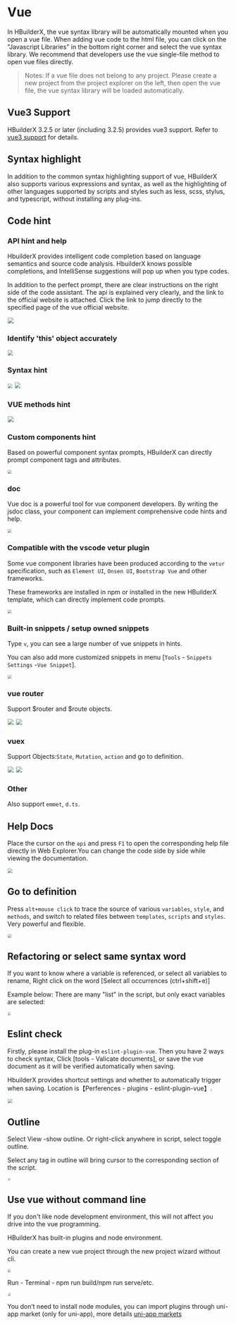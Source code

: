 # Vue
In HBuilderX, the vue syntax library will be automatically mounted when you open a vue file. When adding vue code to the html file, you can click on the "Javascript Libraries" in the bottom right corner and select the vue syntax library. We recommend that developers use the vue single-file method to open vue files directly.

> Notes: If a vue file does not belong to any project. Please create a new project from the project explorer on the left, then open the vue file, the vue syntax library will be loaded automatically.

## Vue3 Support
HBuilderX 3.2.5 or later (including 3.2.5) provides vue3 support. Refer to [vue3 support](/Tutorial/Language/vue-next.md) for details.

## Syntax highlight
In addition to the common syntax highlighting support of vue, HBuilderX also supports various expressions and syntax, as well as the highlighting of other languages supported by scripts and styles such as less, scss, stylus, and typescript, without installing any plug-ins.


## Code hint

### API hint and help
HbuilderX provides intelligent code completion based on language semantics and source code analysis. HbuilderX knows possible completions, and IntelliSense suggestions will pop up when you type codes.

In addition to the perfect prompt, there are clear instructions on the right side of the code assistant. The api is explained very clearly, and the link to the official website is attached. Click the link to jump directly to the specified page of the vue official website.
 
<img src="/static/snapshots/vue/1.png" style="zoom: 80%;border: 1px solid #eee;" />

### Identify 'this' object accurately

<img src="/static/snapshots/vue/this.png" style="zoom: 70%;border: 1px solid #eee;" />

### Syntax hint

<img src="/static/snapshots/vue/hint_1.png" style="zoom: 60%;border: 1px solid #eee;" />

<img src="/static/snapshots/vue/hint_2.png" style="zoom: 80%;border: 1px solid #eee;" />

### VUE methods hint

<img src="/static/snapshots/vue/hint_3.png" style="zoom: 80%;border: 1px solid #eee;" />

### Custom components hint

Based on powerful component syntax prompts, HBuilderX can directly prompt component tags and attributes.

<img src="/static/snapshots/vue/hint_4.png" style="zoom: 50%;border: 1px solid #eee;" />

### doc

Vue doc is a powerful tool for vue component developers. By writing the jsdoc class, your component can implement comprehensive code hints and help.

<img src="/static/snapshots/vue/hint_5.png" style="zoom: 50%;border: 1px solid #eee;" />

### Compatible with the vscode vetur plugin

Some vue component libraries have been produced according to the `vetur` specification, such as `Element UI`, `Onsen UI`, `Bootstrap Vue` and other frameworks.

These frameworks are installed in npm or installed in the new HBuilderX template, which can directly implement code prompts.

<img src="/static/snapshots/vue/hint_6.png" style="zoom: 50%;border: 1px solid #eee;" />

### Built-in snippets / setup owned snippets

Type `v`, you can see a large number of vue snippets in hints.

You can also add more customized snippets in menu [`Tools` - `Snippets Settings` -`Vue Snippet`].

<img src="/static/snapshots/vue/hint_7.gif" style="zoom: 50%;border: 1px solid #eee;" />

### vue router

Support $router and $route objects.

<img src="/static/snapshots/vue/vue_router_1.png" style="zoom: 80%;border: 1px solid #eee;" />

<img src="/static/snapshots/vue/vue_router_2.png" style="zoom: 80%;border: 1px solid #eee;" />

### vuex

Support Objects:`State`, `Mutation`, `action` and go to definition.

<img src="/static/snapshots/vue/vuex_1.png" style="zoom: 80%;border: 1px solid #eee;" />

<img src="/static/snapshots/vue/vuex_2.gif" style="zoom: 80%;border: 1px solid #eee;" />


### Other

Also support `emmet`, `d.ts`.

## Help Docs

Place the cursor on the `api` and press `F1` to open the corresponding help file directly in Web Explorer.You can change the code side by side while viewing the documentation.

<img src="/static/snapshots/vue/help_doc.gif" style="zoom: 60%;border: 1px solid #eee;" />

## Go to definition

Press `alt+mouse click` to trace the source of various `variables`, `style`, and `methods`, and switch to related files between `templates`, `scripts` and `styles`. Very powerful and flexible.

<img src="/static/snapshots/vue/goto.gif" style="zoom: 50%;border: 1px solid #eee;" />

## Refactoring or select same syntax word

If you want to know where a variable is referenced, or select all variables to rename, Right click on the word [Select all occurrences (ctrl+shift+e)]

Example below: There are many "list" in the script, but only exact variables are selected:

<img src="/static/snapshots/vue/select.png" style="zoom: 40%;border: 1px solid #eee;" />


## Eslint check

Firstly, please install the plug-in `eslint-plugin-vue`. Then you have 2 ways to check syntax, Click [tools - Valicate documents], or save the vue document as it will be verified automatically when saving.

HbuilderX provides shortcut settings and whether to automatically trigger when saving. Location is【Perferences - plugins - eslint-plugin-vue】.

<img src="/static/snapshots/vue/check.gif" style="zoom: 60%;border: 1px solid #eee;" />

## Outline

Select View -show outline. Or right-click anywhere in script, select toggle outline.
 
Select any tag in outline will bring cursor to the corresponding section of the script.

<img src="/static/snapshots/vue/outline_en.jpg" style="zoom: 40%;border: 1px solid #eee;border-radius: 20px;" />

## Use vue without command line

If you don't like node development environment, this will not affect you drive into the vue programming.

HBuilderX has built-in plugins and node environment.

You can create a new vue project through the new project wizard without cli.

<img src="/static/snapshots/vue/project_create_en.png" style="zoom: 40%;border: 1px solid #eee;" />

Run - Terminal - npm run build/npm run serve/etc.

<img src="/static/snapshots/vue/project_create_ne.jpg" style="zoom: 45%;border: 1px solid #eee;border-radius: 20px;" />

You don’t need to install node modules, you can import plugins through uni-app market (only for uni-app), more details [uni-app markets](https://ext.dcloud.net.cn/)
